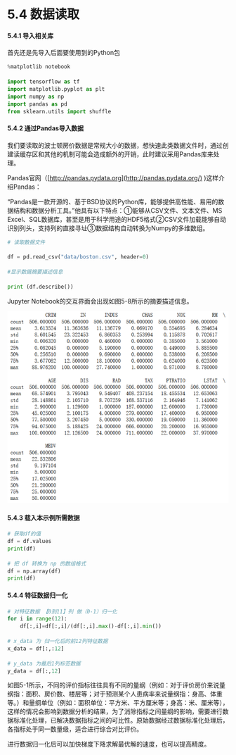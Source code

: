 # 5.4 数据读取

#### 5.4.1 导入相关库

首先还是先导入后面要使用到的Python包

```python
%matplotlib notebook

import tensorflow as tf
import matplotlib.pyplot as plt
import numpy as np
import pandas as pd
from sklearn.utils import shuffle
```

#### 5.4.2 通过Pandas导入数据

我们要读取的波士顿房价数据是常规大小的数据，想快速此类数据文件时，通过创建读缓存区和其他的机制可能会造成额外的开销，此时建议采用Pandas库来处理。

Pandas官网（[http://pandas.pydata.org](http://pandas.pydata.org/) \)这样介绍Pandas：

“Pandas是一款开源的、基于BSD协议的Python库，能够提供高性能、易用的数据结构和数据分析工具。”他具有以下特点：①能够从CSV文件、文本文件、MS Excel、SQL数据库，甚至是用于科学用途的HDF5格式②CSV文件加载能够自动识别列头，支持列的直接寻址③数据结构自动转换为Numpy的多维数组。

```python
# 读取数据文件

df = pd.read_csv("data/boston.csv", header=0)

#显示数据摘要描述信息

print (df.describe())
```

Jupyter Notebook的交互界面会出现如图5-8所示的摘要描述信息。

![&#x56FE; 5-8 &#x663E;&#x793A;&#x6570;&#x636E;&#x6458;&#x8981;](../.gitbook/assets/tu-pian-1%20%282%29.png)

#### 5.4.3 载入本示例所需数据 <a id="&#x8F7D;&#x5165;&#x672C;&#x793A;&#x4F8B;&#x6240;&#x9700;&#x6570;&#x636E;"></a>

```python
# 获取df的值
df = df.values
print(df)

# 把 df 转换为 np 的数组格式
df = np.array(df)
print(df)
```

#### 5.4.4 特征数据归一化 <a id="&#x7279;&#x5F81;&#x6570;&#x636E;&#x5F52;&#x4E00;&#x5316;"></a>

```python
# 对特征数据 【0到11】列 做（0-1）归一化
for i in range(12):
    df[:,i]=df[:,i]/(df[:,i].max()-df[:,i].min())
    
# x_data 为 归一化后的前12列特征数据
x_data = df[:,:12] 

# y_data 为最后1列标签数据
y_data = df[:,12]
```

如图5-1所示，不同的评价指标往往具有不同的量纲（例如：对于评价房价来说量纲指：面积、房价数、楼层等；对于预测某个人患病率来说量纲指：身高、体重等。）和量纲单位（例如：面积单位：平方米、平方厘米等；身高：米、厘米等），这样的情况会影响到数据分析的结果，为了消除指标之间量纲的影响，需要进行数据标准化处理，已解决数据指标之间的可比性。原始数据经过数据标准化处理后，各指标处于同一数量级，适合进行综合对比评价。

进行数据归一化后可以加快梯度下降求解最优解的速度，也可以提高精度。

